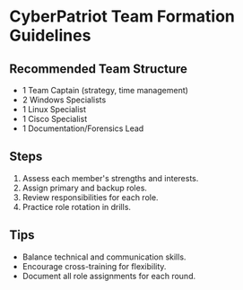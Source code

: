 # CyberPatriot Team Formation Guidelines

## Recommended Team Structure

- 1 Team Captain (strategy, time management)
- 2 Windows Specialists
- 1 Linux Specialist
- 1 Cisco Specialist
- 1 Documentation/Forensics Lead

## Steps

1. Assess each member's strengths and interests.
2. Assign primary and backup roles.
3. Review responsibilities for each role.
4. Practice role rotation in drills.

## Tips

- Balance technical and communication skills.
- Encourage cross-training for flexibility.
- Document all role assignments for each round.
